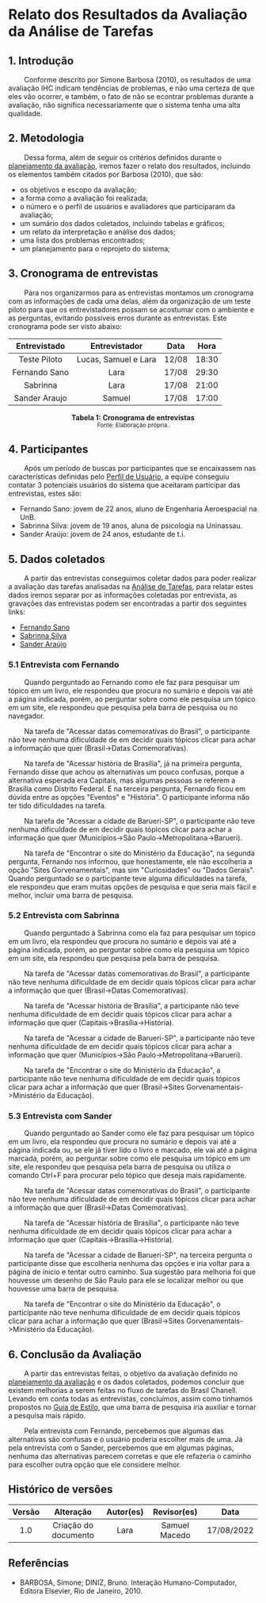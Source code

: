 # Relato dos Resultados da Avaliação da Análise de Tarefas

## 1. Introdução

&emsp;&emsp; Conforme descrito por Simone Barbosa (2010), os resultados de uma avaliação IHC indicam tendências de problemas, e não uma certeza de que eles vão ocorrer, e também, o fato de não se econtrar problemas durante a avaliação, não significa necessariamente que o sistema tenha uma alta qualidade.

## 2. Metodologia
&emsp;&emsp; Dessa forma, além de seguir os critérios definidos durante o [planejamento da avaliação](./planejamentoAvaliacao.md), iremos fazer o relato dos resultados, incluindo os elementos também citados por Barbosa (2010), que são:

- os objetivos e escopo da avaliação;
- a forma como a avaliação foi realizada;
- o número e o perfil de usuários e avaliadores que participaram da avaliação;
- um sumário dos dados coletados, incluindo tabelas e gráficos;
- um relato da interpretação e análise dos dados;
- uma lista dos problemas encontrados;
- um planejamento para o reprojeto do sistema;

## 3. Cronograma de entrevistas

&emsp;&emsp; Para nos organizarmos para as entrevistas montamos um cronograma com as informações de cada uma delas, além da organização de um teste piloto para que os entrevistadores possam se acostumar com o ambiente e as perguntas, evitando possíveis erros durante as entrevistas. Este cronograma pode ser visto abaixo:

<center>

| Entrevistado |                Entrevistador               | Data |         Hora        |  
|:------:|:--------------------------------------:|:-----------:|:----------------------:|
|   Teste Piloto  |  Lucas, Samuel e Lara |    12/08    | 18:30 | 
|   Fernando Sano  |  Lara |    17/08    | 29:30 | 
|   Sabrinna  |  Lara  |    17/08    | 21:00 | 
|   Sander Araujo  |  Samuel  |    17/08   | 17:00 |

</center>

<figcaption align='center'>
    <b>Tabela 1: Cronograma de entrevistas</b>
    <br><small>Fonte: Elaboração própria.</small>
</figcaption>

## 4. Participantes

&emsp;&emsp; Após um período de buscas por participantes que se encaixassem nas características definidas pelo [Perfil de Usuário](../analiseRequisitos/perfilUsuario.md), a equipe conseguiu contatar 3 potenciais usuários do sistema que aceitaram participar das entrevistas, estes são:

- Fernando Sano: jovem de 22 anos, aluno de Engenharia Aeroespacial na UnB.
- Sabrinna Silva: jovem de 19 anos, aluna de psicologia na Uninassau.
- Sander Araújo: jovem de 24 anos, estudante de t.i.

## 5. Dados coletados

&emsp;&emsp; A partir das entrevistas conseguimos coletar dados para poder realizar a avaliação das tarefas analisadas na [Análise de Tarefas](./../analiseRequisitos/AnaliseDeTarefas/analiseTarefas.md), para relatar estes dados iremos separar por as informações coletadas por entrevista, as gravações das entrevistas podem ser encontradas a partir dos seguintes links:

- [Fernando Sano](./Entrevistas/entrevistaFernando.md)
- [Sabrinna Silva](./Entrevistas/entrevistaSabrinna.md)
- [Sander Araújo](./Entrevistas/entrevistaSander.md)

### 5.1 Entrevista com Fernando
&emsp;&emsp; Quando perguntado ao Fernando como ele faz para pesquisar um tópico em um livro, ele respondeu que procura no sumário e depois vai até a página indicada, porém, ao perguntar sobre como ele pesquisa um tópico em um site, ele respondeu que pesquisa pela barra de pesquisa ou no navegador.

&emsp;&emsp; Na tarefa de "Acessar datas comemorativas do Brasil", o participante não teve nenhuma dificuldade de em decidir quais tópicos clicar para achar a informação que quer (Brasil->Datas Comemorativas).

&emsp;&emsp; Na tarefa de "Acessar história de Brasília", já na primeira pergunta, Fernando disse que achou as alternativas um pouco confusas, porque a alternativa esperada era Capitais, mas algumas pessoas se referem a Brasília como Distrito Federal. E na terceira pergunta, Fernando ficou em dúvida entre as opções "Eventos" e "História". O participante informa não ter tido dificuldades na tarefa.

&emsp;&emsp; Na tarefa de "Acessar a cidade de Barueri-SP", o participante não teve nenhuma dificuldade de em decidir quais tópicos clicar para achar a informação que quer (Municípios->São Paulo->Metropolitana->Barueri).

&emsp;&emsp; Na tarefa de "Encontrar o site do Ministério da Educação", na segunda pergunta, Fernando nos informou, que honestamente, ele não escolheria a opção "Sites Gorvenamentais", mas sim "Curiosidades" ou "Dados Gerais". Quando perguntado se o participante teve alguma dificuldades na tarefa, ele respondeu que eram muitas opções de pesquisa e que seria mais fácil e melhor, incluir uma barra de pesquisa.

### 5.2 Entrevista com Sabrinna
&emsp;&emsp; Quando perguntado à Sabrinna como ela faz para pesquisar um tópico em um livro, ela respondeu que procura no sumário e depois vai até a página indicada, porém, ao perguntar sobre como ela pesquisa um tópico em um site, ela respondeu que pesquisa pela barra de pesquisa.

&emsp;&emsp; Na tarefa de "Acessar datas comemorativas do Brasil", a participante não teve nenhuma dificuldade de em decidir quais tópicos clicar para achar a informação que quer (Brasil->Datas Comemorativas).

&emsp;&emsp; Na tarefa de "Acessar história de Brasília", a participante não teve nenhuma dificuldade de em decidir quais tópicos clicar para achar a informação que quer (Capitais->Brasília->História).

&emsp;&emsp; Na tarefa de "Acessar a cidade de Barueri-SP", a participante não teve nenhuma dificuldade de em decidir quais tópicos clicar para achar a informação que quer (Municípios->São Paulo->Metropolitana->Barueri).

&emsp;&emsp; Na tarefa de "Encontrar o site do Ministério da Educação", a participante não teve nenhuma dificuldade de em decidir quais tópicos clicar para achar a informação que quer (Brasil->Sites Gorvenamentais->Ministério da Educação).

### 5.3 Entrevista com Sander
&emsp;&emsp; Quando perguntado ao Sander como ele faz para pesquisar um tópico em um livro, ela respondeu que procura no sumário e depois vai até a página indicada ou, se ele já tiver lido o livro e marcado, ele vai até a página marcada, porém, ao perguntar sobre como ele pesquisa um tópico em um site, ele respondeu que pesquisa pela barra de pesquisa ou utiliza o comando Ctrl+F para procurar pelo tópico que deseja mais rapidamente.

&emsp;&emsp; Na tarefa de "Acessar datas comemorativas do Brasil", o participante não teve nenhuma dificuldade de em decidir quais tópicos clicar para achar a informação que quer (Brasil->Datas Comemorativas).

&emsp;&emsp; Na tarefa de "Acessar história de Brasília", o participante não teve nenhuma dificuldade de em decidir quais tópicos clicar para achar a informação que quer (Capitais->Brasília->História).

&emsp;&emsp; Na tarefa de "Acessar a cidade de Barueri-SP", na terceira pergunta o participante disse que escolheria nenhuma das opções e iria voltar para a página de ínicio e tentar outro caminho. Sua sugestão para melhoria foi que houvesse um desenho de São Paulo para ele se localizar melhor ou que houvesse uma barra de pesquisa.

&emsp;&emsp; Na tarefa de "Encontrar o site do Ministério da Educação", o participante não teve nenhuma dificuldade de em decidir quais tópicos clicar para achar a informação que quer (Brasil->Sites Gorvenamentais->Ministério da Educação).

## 6. Conclusão da Avaliação
&emsp;&emsp; A partir das entrevistas feitas, o objetivo da avaliação definido no [planejamento da avaliação](./planejamentoAvaliacao.md) e os dados coletados, podemos concluir que existem melhorias a serem feitas no fluxo de tarefas do Brasil Chanell. Levando em conta todas as entrevistas, concluímos, assim como tínhamos propostos no [Guia de Estilo](./../analiseRequisitos/guiaDeEstilo.md), que uma barra de pesquisa iria auxiliar e tornar a pesquisa mais rápido.

&emsp;&emsp; Pela entrevista com Fernando, percebemos que algumas das alternativas são confusas e o usuário poderia escolher mais de uma. Já pela entrevista com o Sander, percebemos que em algumas páginas, nenhuma das alternativas parecem corretas e que ele refazeria o caminho para escolher outra opção que ele considere melhor. 


## Histórico de versões

| Versão |                Alteração               | Autor(es) |         Revisor(es)        |  Data |
|:------:|:--------------------------------------:|:-----------:|:----------------------:|:-----:|
|   1.0  |  Criação do documento  |    Lara    | Samuel Macedo | 17/08/2022 |


## Referências

- BARBOSA, Simone; DINIZ, Bruno. Interação Humano-Computador, Editora Elsevier, Rio de Janeiro, 2010.